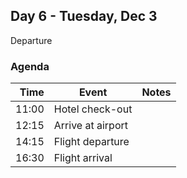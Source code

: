 ## Day 6 - Tuesday, Dec 3

Departure


### Agenda

|  Time | Event             | Notes |
|------:|-------------------|-------|
| 11:00 | Hotel check-out   |       |
| 12:15 | Arrive at airport |       |
| 14:15 | Flight departure  |       |
| 16:30 | Flight arrival    |       |

